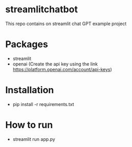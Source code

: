 # streamlitchatbot
This repo contains on streamlit chat GPT example project

# Packages
- streamlit
- openai (Create the api key using the link https://platform.openai.com/account/api-keys)

# Installation
- pip install -r requirements.txt

# How to run
- streamlit run app.py
